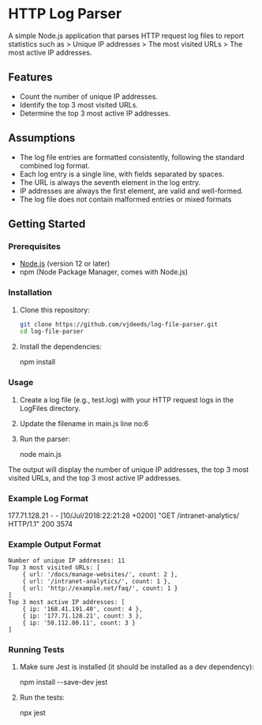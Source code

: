 # HTTP Log Parser

A simple Node.js application that parses HTTP request log files to report statistics such as > Unique IP addresses > The most visited URLs > The most active IP addresses.

## Features

- Count the number of unique IP addresses.
- Identify the top 3 most visited URLs.
- Determine the top 3 most active IP addresses.

## Assumptions

- The log file entries are formatted consistently, following the standard combined log format.
- Each log entry is a single line, with fields separated by spaces.
- The URL is always the seventh element in the log entry.
- IP addresses are always the first element, are valid and well-formed.
- The log file does not contain malformed entries or mixed formats

## Getting Started

### Prerequisites

- [Node.js](https://nodejs.org/) (version 12 or later)
- npm (Node Package Manager, comes with Node.js)

### Installation

1. Clone this repository:

   ```bash
   git clone https://github.com/vjdeeds/log-file-parser.git
   cd log-file-parser

   ```

2. Install the dependencies:

   npm install

### Usage

1. Create a log file (e.g., test.log) with your HTTP request logs in the LogFiles directory.
2. Update the filename in main.js line no:6
3. Run the parser:

   node main.js

The output will display the number of unique IP addresses, the top 3 most visited URLs, and the top 3 most active IP addresses.

### Example Log Format

177.71.128.21 - - [10/Jul/2018:22:21:28 +0200] "GET /intranet-analytics/ HTTP/1.1" 200 3574

### Example Output Format

    Number of unique IP addresses: 11
    Top 3 most visited URLs: [
        { url: '/docs/manage-websites/', count: 2 },
        { url: '/intranet-analytics/', count: 1 },
        { url: 'http://example.net/faq/', count: 1 }
    ]
    Top 3 most active IP addresses: [
        { ip: '168.41.191.40', count: 4 },
        { ip: '177.71.128.21', count: 3 },
        { ip: '50.112.00.11', count: 3 }
    ]

### Running Tests

1. Make sure Jest is installed (it should be installed as a dev dependency):

   npm install --save-dev jest

2. Run the tests:

   npx jest
